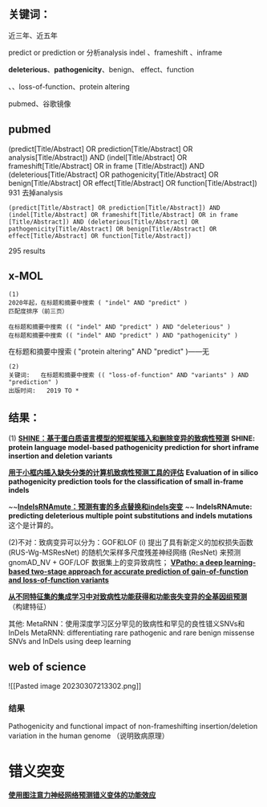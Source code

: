 ## 关键词：
近三年、近五年

predict  or prediction or 分析analysis
indel 、frameshift 、inframe                                  

**deleterious**、**pathogenicity**、benign、    effect、function

 、、loss-of-function、protein altering


pubmed、谷歌镜像  


## pubmed

(predict[Title/Abstract] OR prediction[Title/Abstract] OR analysis[Title/Abstract]) AND (indel[Title/Abstract] OR frameshift[Title/Abstract] OR in frame [Title/Abstract]) AND (deleterious[Title/Abstract] OR pathogenicity[Title/Abstract] OR benign[Title/Abstract] OR effect[Title/Abstract] OR function[Title/Abstract])
931 
去掉analysis
```
(predict[Title/Abstract] OR prediction[Title/Abstract]) AND (indel[Title/Abstract] OR frameshift[Title/Abstract] OR in frame [Title/Abstract]) AND (deleterious[Title/Abstract] OR pathogenicity[Title/Abstract] OR benign[Title/Abstract] OR effect[Title/Abstract] OR function[Title/Abstract])
```
295 results




## x-MOL


```
(1)
2020年起，在标题和摘要中搜索 ( "indel" AND "predict" )
匹配度排序（前三页）

在标题和摘要中搜索 (( "indel" AND "predict" ) AND "deleterious" )
在标题和摘要中搜索 (( "indel" AND "predict" ) AND "pathogenicity" )
```

在标题和摘要中搜索 ( "protein altering" AND "predict" )——无

```
(2)
关键词:   在标题和摘要中搜索 (( "loss-of-function" AND "variants" ) AND "prediction" )
出版时间:   2019 TO *
```



## 结果：
(1)
**[SHINE：基于蛋白质语言模型的短框架插入和删除变异的致病性预测](https://www.x-mol.com/paperRedirect/1608211950389129216)**
**SHINE: protein language model-based pathogenicity prediction for short inframe insertion and deletion variants**

**[用于小框内插入缺失分类的计算机致病性预测工具的评估](https://www.x-mol.com/paperRedirect/1630727042657497088)**
**Evaluation of in silico pathogenicity prediction tools for the classification of small in-frame indels**

~~**[IndelsRNAmute：预测有害的多点替换和indels突变](https://www.x-mol.com/paperRedirect/1581127736120315904)** ~~
 **IndelsRNAmute: predicting deleterious multiple point substitutions and indels mutations** 
 这个是计算的。



(2)不对：致病变异可以分为：GOF和LOF
(i) 提出了具有新定义的加权损失函数 (RUS-Wg-MSResNet) 的随机欠采样多尺度残差神经网络 (ResNet) 来预测 gnomAD_NV + GOF/LOF 数据集上的变异致病性；
**[VPatho: a deep learning-based two-stage approach for accurate prediction of gain-of-function and loss-of-function variants](https://www.x-mol.com/paperRedirect/1604588125723152384)**

**[从不同特征集的集成学习中对致病性功能获得和功能丧失变异的全基因组预测](https://www.x-mol.com/paperRedirect/1536047546144174080)**
（构建特征）

其他:
MetaRNN：使用深度学习区分罕见的致病性和罕见的良性错义SNVs和InDels
MetaRNN: differentiating rare pathogenic and rare benign missense SNVs and InDels using deep learning




## web of science
![[Pasted image 20230307213302.png]]

### 结果
Pathogenicity and functional impact of non-frameshifting insertion/deletion variation in the human genome
（说明致病原理）


# 错义突变
**[使用图注意力神经网络预测错义变体的功能效应](https://www.x-mol.com/paperRedirect/1592922790918848512)**
